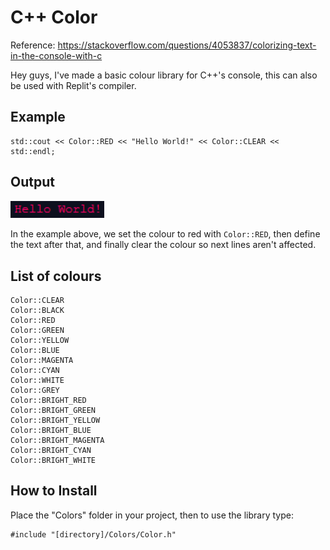 # C++ Color

Reference: https://stackoverflow.com/questions/4053837/colorizing-text-in-the-console-with-c

Hey guys, I've made a basic colour library for C++'s console, this can also be used with Replit's compiler.

## Example
```
std::cout << Color::RED << "Hello World!" << Color::CLEAR << std::endl;
```

## Output

<img src="Images/HelloWorldRed.PNG" width="150"/>


In the example above, we set the colour to red with ```Color::RED```, then define the text after that, and finally clear the colour so next lines aren't affected.

## List of colours
```
Color::CLEAR
Color::BLACK
Color::RED
Color::GREEN
Color::YELLOW
Color::BLUE
Color::MAGENTA
Color::CYAN
Color::WHITE
Color::GREY
Color::BRIGHT_RED
Color::BRIGHT_GREEN
Color::BRIGHT_YELLOW
Color::BRIGHT_BLUE
Color::BRIGHT_MAGENTA
Color::BRIGHT_CYAN
Color::BRIGHT_WHITE
```

## How to Install

Place the "Colors" folder in your project, then to use the library type:
```
#include "[directory]/Colors/Color.h"
```